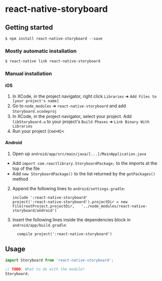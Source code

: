 # react-native-storyboard

## Getting started

`$ npm install react-native-storyboard --save`

### Mostly automatic installation

`$ react-native link react-native-storyboard`

### Manual installation


#### iOS

1. In XCode, in the project navigator, right click `Libraries` ➜ `Add Files to [your project's name]`
2. Go to `node_modules` ➜ `react-native-storyboard` and add `Storyboard.xcodeproj`
3. In XCode, in the project navigator, select your project. Add `libStoryboard.a` to your project's `Build Phases` ➜ `Link Binary With Libraries`
4. Run your project (`Cmd+R`)<

#### Android

1. Open up `android/app/src/main/java/[...]/MainApplication.java`
  - Add `import com.reactlibrary.StoryboardPackage;` to the imports at the top of the file
  - Add `new StoryboardPackage()` to the list returned by the `getPackages()` method
2. Append the following lines to `android/settings.gradle`:
  	```
  	include ':react-native-storyboard'
  	project(':react-native-storyboard').projectDir = new File(rootProject.projectDir, 	'../node_modules/react-native-storyboard/android')
  	```
3. Insert the following lines inside the dependencies block in `android/app/build.gradle`:
  	```
      compile project(':react-native-storyboard')
  	```


## Usage
```javascript
import Storyboard from 'react-native-storyboard';

// TODO: What to do with the module?
Storyboard;
```
